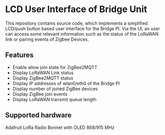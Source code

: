 LCD User Interface of Bridge Unit
============================================

This repository contains source code, which implements a simplified LCD/push button based user interface
for the Bridge PI. Via the UI, an user can access some relevant information such as the status of the LoRaWAN
link or pairing events of Zigbee Devices.

Features
--------
- Enable allow join state for ZigBee2MQTT
- Display LoRaWAN Link status
- Display ZigBee2MQTT status
- Display IP addresses of wlan0/eth0 of the Bridge PI
- Display number of joined ZigBee devices
- Display ZigBee join events
- Display LoRaWAN transmit queue length

Supported hardware
------------------

Adafruit LoRa Radio Bonnet with OLED 868/915 MHz
